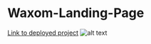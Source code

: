 # Waxom-Landing-Page
[Link to deployed project](https://kadyrbai1.github.io)
![alt text](https://github.com/kadyrbai1/kadyrbai1.github.io/blob/master/%D0%A1%D0%BD%D0%B8%D0%BC%D0%BE%D0%BA%20%D1%8D%D0%BA%D1%80%D0%B0%D0%BD%D0%B0%20(22).png)
